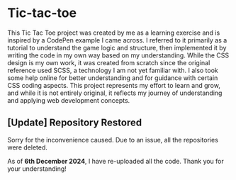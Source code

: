 # Tic-tac-toe
This Tic Tac Toe project was created by me as a learning exercise and is inspired by a CodePen example I came across. I referred to it primarily as a tutorial to understand the game logic and structure, then implemented it by writing the code in my own way based on my understanding. While the CSS design is my own work, it was created from scratch since the original reference used SCSS, a technology I am not yet familiar with. I also took some help online for better understanding and for guidance with certain CSS coding aspects. This project represents my effort to learn and grow, and while it is not entirely original, it reflects my journey of understanding and applying web development concepts.

## [Update] Repository Restored

Sorry for the inconvenience caused. Due to an issue, all the repositories were deleted.

As of **6th December 2024**, I have re-uploaded all the code. Thank you for your understanding!
